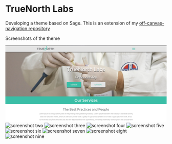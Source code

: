 # TrueNorth Labs

Developing a theme based on Sage. This is an extension of my [off-canvas-navigation repository](https://github.com/mmmason3333/off-canvas-navigation)

Screenshots of the theme

![screenshot one](https://github.com/mmason33/TrueNorthLabs/blob/master/assets/images/TRUE-NORTH-SCREEN-1.jpg)
![screenshot two](https://github.com/mmason33/TrueNorthLabs/tree/master/assets/imagestrue-north-screen-2.jpg)
![screenshot three](https://github.com/mmason33/TrueNorthLabs/tree/master/assets/imagestrue-north-screen-3.jpg)
![screenshot four](https://github.com/mmason33/TrueNorthLabs/tree/master/assets/imagestrue-north-screen-4.jpg)
![screenshot five](https://github.com/mmason33/TrueNorthLabs/tree/master/assets/imagestrue-north-screen-5.jpg)
![screenshot six](https://github.com/mmason33/TrueNorthLabs/tree/master/assets/imagestrue-north-screen-6.jpg)
![screenshot seven](https://github.com/mmason33/TrueNorthLabs/tree/master/assets/imagestrue-north-screen-7.jpg)
![screenshot eight](https://github.com/mmason33/TrueNorthLabs/tree/master/assets/imagestrue-north-screen-8.jpg)
![screenshot nine](https://github.com/mmason33/TrueNorthLabs/tree/master/assets/imagestrue-north-screen-9.jpg)
